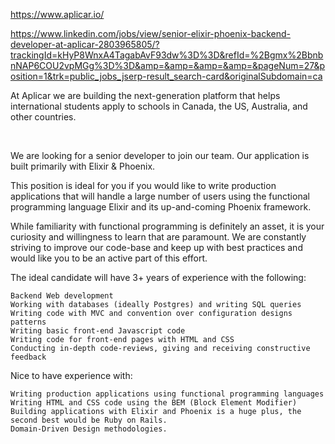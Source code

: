 https://www.aplicar.io/

https://www.linkedin.com/jobs/view/senior-elixir-phoenix-backend-developer-at-aplicar-2803965805/?trackingId=kHyP8WnxA4TagabAvF93dw%3D%3D&refId=%2Bgmx%2BbnbnNAP6COU2vpMGg%3D%3D&amp=&amp=&amp=&amp=&pageNum=27&position=1&trk=public_jobs_jserp-result_search-card&originalSubdomain=ca


At Aplicar we are building the next-generation platform that helps international students apply to schools in Canada, the US, Australia, and other countries.

﻿

We are looking for a senior developer to join our team. Our application is built primarily with Elixir & Phoenix.

This position is ideal for you if you would like to write production applications that will handle a large number of users using the functional programming language Elixir and its up-and-coming Phoenix framework.

While familiarity with functional programming is definitely an asset, it is your curiosity and willingness to learn that are paramount. We are constantly striving to improve our code-base and keep up with best practices and would like you to be an active part of this effort.

The ideal candidate will have 3+ years of experience with the following:

    Backend Web development
    Working with databases (ideally Postgres) and writing SQL queries
    Writing code with MVC and convention over configuration designs patterns
    Writing basic front-end Javascript code
    Writing code for front-end pages with HTML and CSS
    Conducting in-depth code-reviews, giving and receiving constructive feedback

Nice to have experience with:

    Writing production applications using functional programming languages
    Writing HTML and CSS code using the BEM (Block Element Modifier)
    Building applications with Elixir and Phoenix is a huge plus, the second best would be Ruby on Rails.
    Domain-Driven Design methodologies.


